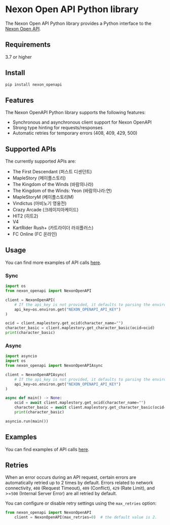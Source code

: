 # Nexon Open API Python library
The Nexon Open API Python library provides a Python interface to the [Nexon Open API](https://openapi.nexon.com/).

## Requirements
3.7 or higher

## Install
```bash
pip install nexon_openapi
```

## Features
The Nexon OpenAPI Python library supports the following features:

- Synchronous and asynchronous client support for Nexon OpenAPI
- Strong type hinting for requests/responses
- Automatic retries for temporary errors (408, 409, 429, 500)

## Supported APIs
The currently supported APIs are:
- The First Descendant (퍼스트 디센던트)
- MapleStory (메이플스토리)
- The Kingdom of the Winds (바람의나라)
- The Kingdom of the Winds: Yeon (바람의나라:연)
- MapleStoryM (메이플스토리M)
- Vindictus (마비노기 영웅전)
- Crazy Arcade (크레이지아케이드)
- HIT2 (히트2)
- V4
- KartRider Rush+ (카트라이더 러쉬플러스)
- FC Online (FC 온라인)

## Usage
You can find more examples of API calls [here](https://github.com/BlueWhaleKo/nexon-openapi-python/tree/main/examples).

### Sync
```python
import os
from nexon_openapi import NexonOpenAPI

client = NexonOpenAPI(
    # If the api_key is not provided, it defaults to parsing the environment variable (`NEXON_OPEN_API_KEY`).
    api_key=os.environ.get("NEXON_OPENAPI_API_KEY") 
)

ocid = client.maplestory.get_ocid(character_name="")
character_basic = client.maplestory.get_character_basic(ocid=ocid)
print(character_basic)

```

### Async 
```python
import asyncio
import os
from nexon_openapi import NexonOpenAPIAsync

client = NexonOpenAPIAsync(
    # If the api_key is not provided, it defaults to parsing the environment variable (`NEXON_OPEN_API_KEY`).
    api_key=os.environ.get("NEXON_OPENAPI_API_KEY") 
)

async def main() -> None:
    ocid = await client.maplestory.get_ocid(character_name="")
    character_basic = await client.maplestory.get_character_basic(ocid=ocid)
    print(character_basic)

asyncio.run(main())
```

## Examples
You can find examples of API calls [here](https://github.com/BlueWhaleKo/nexon-openapi-python/tree/main/examples).


## Retries
When an error occurs during an API request, certain errors are automatically retried up to 2 times by default. 
Errors related to network connectivity, `408` (Request Timeout), `409` (Conflict), `429` (Rate Limit), and >=`500` (Internal Server Error) are all retried by default.

You can configure or disable retry settings using the `max_retries` option:

```python
from nexon_openapi import NexonOpenAPI
    client = NexonOpenAPI(max_retries=0)  # the default value is 2.
```